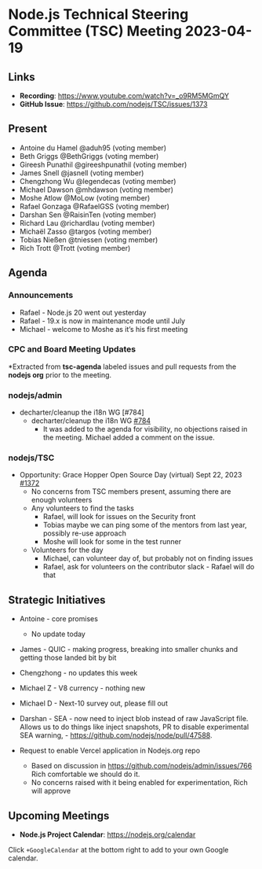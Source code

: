 # Node.js Technical Steering Committee (TSC) Meeting 2023-04-19

## Links

* **Recording**: <https://www.youtube.com/watch?v=_o9RM5MGmQY>
* **GitHub Issue**: <https://github.com/nodejs/TSC/issues/1373>

## Present

* Antoine du Hamel @aduh95 (voting member)
* Beth Griggs @BethGriggs (voting member)
* Gireesh Punathil @gireeshpunathil (voting member)
* James Snell @jasnell (voting member)
* Chengzhong Wu @legendecas (voting member)
* Michael Dawson @mhdawson (voting member)
* Moshe Atlow @MoLow (voting member)
* Rafael Gonzaga @RafaelGSS (voting member)
* Darshan Sen @RaisinTen (voting member)
* Richard Lau @richardlau (voting member)
* Michaël Zasso @targos (voting member)
* Tobias Nießen @tniessen (voting member)
* Rich Trott @Trott (voting member)

## Agenda

### Announcements

* Rafael - Node.js 20 went out yesterday
* Rafael - 19.x is now in maintenance mode until July
* Michael - welcome to Moshe as it’s his first meeting

### CPC and Board Meeting Updates

*Extracted from **tsc-agenda** labeled issues and pull requests from the **nodejs org** prior to the meeting.

### nodejs/admin

* decharter/cleanup the i18n WG [#784]
  * decharter/cleanup the i18n WG [#784](https://github.com/nodejs/admin/issues/784)
    * It was added to the agenda for visibility, no objections raised in the meeting. Michael added a comment on the issue.

### nodejs/TSC

* Opportunity: Grace Hopper Open Source Day (virtual) Sept 22, 2023 [#1372](https://github.com/nodejs/TSC/issues/1372)
  * No concerns from TSC members present, assuming there are enough volunteers
  * Any volunteers to find the tasks
    * Rafael, will look for issues on the Security front
    * Tobias maybe we can ping some of the mentors from last year, possibly re-use approach
    * Moshe will look for some in the test runner
  * Volunteers for the day
    * Michael, can volunteer day of, but probably not on finding issues
    * Rafael, ask for volunteers on the contributor slack - Rafael will do that

## Strategic Initiatives

* Antoine - core promises
  * No update today
* James - QUIC - making progress, breaking into smaller chunks and getting those landed bit by bit
* Chengzhong - no updates this week
* Michael Z -  V8 currency - nothing new
* Michael D - Next-10 survey out, please fill out
* Darshan - SEA - now need to inject blob instead of raw JavaScript file. Allows us to do things like inject snapshots, PR to disable experimental SEA warning, - <https://github.com/nodejs/node/pull/47588>.

* Request to enable Vercel application in Nodejs.org repo
  * Based on discussion in <https://github.com/nodejs/admin/issues/766> Rich comfortable we should do it.
  * No concerns raised with it being enabled for experimentation, Rich will approve

## Upcoming Meetings

* **Node.js Project Calendar**: <https://nodejs.org/calendar>

Click `+GoogleCalendar` at the bottom right to add to your own Google calendar.
